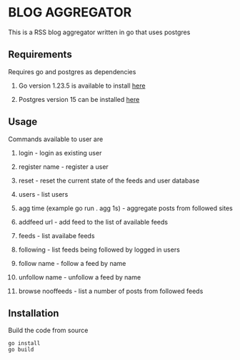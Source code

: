 # BLOG AGGREGATOR

This is a RSS blog aggregator written in go that uses postgres

## Requirements

Requires go and postgres as dependencies

1. Go version 1.23.5 is available to install [here](https://go.dev/doc/install)

2. Postgres version 15 can be installed [here](https://www.postgresql.org/download/)

## Usage

Commands available to user are

1.  login - login as existing user

2.  register name - register a user

3.  reset - reset the current state of the feeds and user database

4.  users - list users

5.  agg time (example go run . agg 1s) - aggregate posts from followed sites

6.  addfeed url - add feed to the list of available feeds

7.  feeds - list availabe feeds

8.  following - list feeds being followed by logged in users

9.  follow name - follow a feed by name

10.  unfollow name - unfollow a feed by name

11.  browse nooffeeds - list a number of posts from followed feeds

## Installation

Build the code from source
```
go install
go build
```



